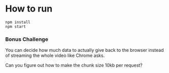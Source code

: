 # How to run
```
npm install
npm start
```

### Bonus Challenge
You can decide how much data to actually give back to the browser
instead of streaming the whole video like Chrome asks.

Can you figure out how to make the chunk size 10kb per request?